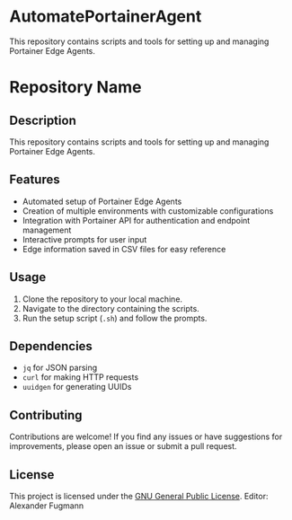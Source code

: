 # AutomatePortainerAgent
This repository contains scripts and tools for setting up and managing Portainer Edge Agents.
# Repository Name

## Description
This repository contains scripts and tools for setting up and managing Portainer Edge Agents.

## Features
- Automated setup of Portainer Edge Agents
- Creation of multiple environments with customizable configurations
- Integration with Portainer API for authentication and endpoint management
- Interactive prompts for user input
- Edge information saved in CSV files for easy reference

## Usage
1. Clone the repository to your local machine.
2. Navigate to the directory containing the scripts.
3. Run the setup script (`.sh`) and follow the prompts.

## Dependencies
- `jq` for JSON parsing
- `curl` for making HTTP requests
- `uuidgen` for generating UUIDs

## Contributing
Contributions are welcome! If you find any issues or have suggestions for improvements, please open an issue or submit a pull request.

## License
This project is licensed under the [GNU General Public License](LICENSE).
Editor: Alexander Fugmann
